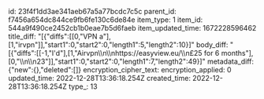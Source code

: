 id: 23f4f1dd3ae341aeb67a5a77bcdc7c5c
parent_id: f7456a654dc844ce9fb6fe130c6de84e
item_type: 1
item_id: 544a9f490ce2452cb1b0eae7b5d6faeb
item_updated_time: 1672228596462
title_diff: "[{\"diffs\":[[0,\"VPN a\"],[1,\"irvpn\"]],\"start1\":0,\"start2\":0,\"length1\":5,\"length2\":10}]"
body_diff: "[{\"diffs\":[[-1,\"I'd\"],[1,\"Airvpn\\\n\\\nhttps://easyview.eu/\\\n£25 for 6 months\"],[0,\"\\\n\\\n23\"]],\"start1\":0,\"start2\":0,\"length1\":7,\"length2\":49}]"
metadata_diff: {"new":{},"deleted":[]}
encryption_cipher_text: 
encryption_applied: 0
updated_time: 2022-12-28T13:36:18.254Z
created_time: 2022-12-28T13:36:18.254Z
type_: 13